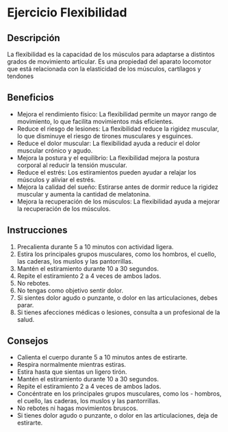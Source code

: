 # Ejercicio Flexibilidad

## Descripción
La flexibilidad es la capacidad de los músculos para adaptarse a distintos grados de movimiento articular. Es una propiedad del aparato locomotor que está relacionada con la elasticidad de los músculos, cartílagos y tendones

## Beneficios
- Mejora el rendimiento físico: La flexibilidad permite un mayor rango de movimiento, lo que facilita movimientos más eficientes. 
- Reduce el riesgo de lesiones: La flexibilidad reduce la rigidez muscular, lo que disminuye el riesgo de tirones musculares y esguinces. 
- Reduce el dolor muscular: La flexibilidad ayuda a reducir el dolor muscular crónico y agudo. 
- Mejora la postura y el equilibrio: La flexibilidad mejora la postura corporal al reducir la tensión muscular. 
- Reduce el estrés: Los estiramientos pueden ayudar a relajar los músculos y aliviar el estrés. 
- Mejora la calidad del sueño: Estirarse antes de dormir reduce la rigidez muscular y aumenta la cantidad de melatonina. 
- Mejora la recuperación de los músculos: La flexibilidad ayuda a mejorar la recuperación de los músculos. 

## Instrucciones
1. Precalienta durante 5 a 10 minutos con actividad ligera.
2. Estira los principales grupos musculares, como los hombros, el cuello, las caderas, los muslos y las pantorrillas.
3. Mantén el estiramiento durante 10 a 30 segundos.
4. Repite el estiramiento 2 a 4 veces de ambos lados.
5. No rebotes.
6. No tengas como objetivo sentir dolor.
7. Si sientes dolor agudo o punzante, o dolor en las articulaciones, debes parar.
8. Si tienes afecciones médicas o lesiones, consulta a un profesional de la salud.

## Consejos
- Calienta el cuerpo durante 5 a 10 minutos antes de estirarte.
- Respira normalmente mientras estiras.
- Estira hasta que sientas un ligero tirón.
- Mantén el estiramiento durante 10 a 30 segundos.
- Repite el estiramiento 2 a 4 veces de ambos lados.
- Concéntrate en los principales grupos musculares, como los - hombros, el cuello, las caderas, los muslos y las pantorrillas.
- No rebotes ni hagas movimientos bruscos.
- Si tienes dolor agudo o punzante, o dolor en las articulaciones, deja de estirarte.